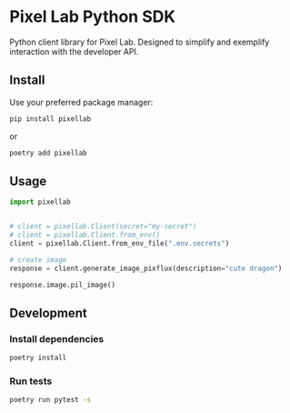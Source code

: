 # Pixel Lab Python SDK

Python client library for Pixel Lab. Designed to simplify and exemplify interaction with the developer API.

## Install

Use your preferred package manager:

```bash
pip install pixellab
```

or

```bash
poetry add pixellab
```

## Usage

```python
import pixellab


# client = pixellab.Client(secret="my-secret")
# client = pixellab.Client.from_env()
client = pixellab.Client.from_env_file(".env.secrets")

# create image
response = client.generate_image_pixflux(description="cute dragon")

response.image.pil_image()
```

## Development

### Install dependencies

```bash
poetry install
```

### Run tests

```bash
poetry run pytest -s
```
